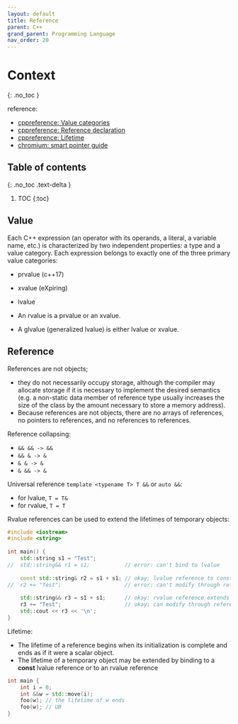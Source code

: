 ```yaml
---
layout: default
title: Reference
parent: C++
grand_parent: Programming Language
nav_order: 20
---
```


# Context
{: .no_toc }

reference:

- [cppreference: Value categories](https://en.cppreference.com/w/cpp/language/value_category)
- [cppreference: Reference declaration](https://en.cppreference.com/w/cpp/language/reference)
- [cppreference: Lifetime](https://en.cppreference.com/w/cpp/language/lifetime)
- [chromium: smart pointer guide](https://www.chromium.org/developers/smart-pointer-guidelines)

## Table of contents
{: .no_toc .text-delta }

1. TOC
{:toc}

## Value

Each C++ expression (an operator with its operands, a literal, a variable name, etc.) is characterized by two independent properties: a type and a value category. Each expression belongs to exactly one of the three primary value categories:

- prvalue (c++17)
- xvalue (eXpiring)
- lvalue

- An rvalue is a prvalue or an xvalue. 
- A glvalue (generalized lvalue) is either lvalue or xvalue.

## Reference

References are not objects; 

- they do not necessarily occupy storage, although the compiler may allocate storage if it is necessary to implement the desired semantics (e.g. a non-static data member of reference type usually increases the size of the class by the amount necessary to store a memory address).
- Because references are not objects, there are no arrays of references, no pointers to references, and no references to references.

Reference collapsing:

- `&& && -> &&`
- `&& & -> &`
- `& & -> &`
- `& && -> &`

Universal reference `template <typename T> T &&` or `auto &&`:

- for lvalue, `T = T&`
- for rvalue, `T = T`

Rvalue references can be used to extend the lifetimes of temporary objects:

```c++
#include <iostream>
#include <string>
 
int main() {
    std::string s1 = "Test";
//  std::string&& r1 = s1;           // error: can't bind to lvalue
 
    const std::string& r2 = s1 + s1; // okay: lvalue reference to const extends lifetime
//  r2 += "Test";                    // error: can't modify through reference to const
 
    std::string&& r3 = s1 + s1;      // okay: rvalue reference extends lifetime
    r3 += "Test";                    // okay: can modify through reference to non-const
    std::cout << r3 << '\n';
}
```

Lifetime:

- The lifetime of a reference begins when its initialization is complete and ends as if it were a scalar object.
- The lifetime of a temporary object may be extended by binding to a **const** lvalue reference or to an rvalue reference

```c++
int main {
	int i = 0;
	int &&w = std::move(i);
	foo(w); // the lifetime of w ends
	foo(w); // UB
}
```




